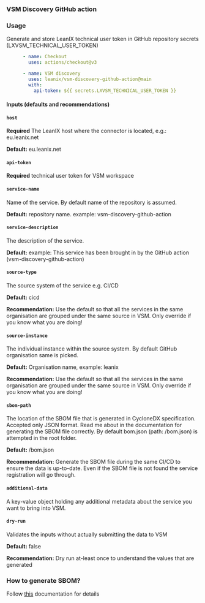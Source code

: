 ### VSM Discovery GitHub action

### Usage

Generate and store LeanIX technical user token in GitHub repository secrets (LXVSM_TECHNICAL_USER_TOKEN)

```yaml
      - name: Checkout
        uses: actions/checkout@v3

      - name: VSM discovery
        uses: leanix/vsm-discovery-github-action@main
        with:
          api-token: ${{ secrets.LXVSM_TECHNICAL_USER_TOKEN }}
```

#### Inputs (defaults and recommendations)

#### `host`
**Required** The LeanIX host where the connector is located, e.g.: eu.leanix.net

**Default:** eu.leanix.net

#### `api-token`
**Required** technical user token for VSM workspace

#### `service-name`
Name of the service. By default name of the repository is assumed.

**Default:** repository name. example: vsm-discovery-github-action

#### `service-description`
The description of the service.

**Default:** example: This service has been brought in by the GitHub action (vsm-discovery-github-action)

#### `source-type`
The source system of the service e.g. CI/CD

**Default:** cicd

**Recommendation:** Use the default so that all the services in the same organisation are grouped under the same source in VSM. Only override if you know what you are doing!

#### `source-instance`
The individual instance within the source system. By default GitHub organisation same is picked.

**Default:** Organisation name, example: leanix

**Recommendation:** Use the default so that all the services in the same organisation are grouped under the same source in VSM. Only override if you know what you are doing!

#### `sbom-path`
The location of the SBOM file that is generated in CycloneDX specification. Accepted only JSON format. Read me about in the documentation for generating the SBOM file correctly. By default bom.json (path: /bom.json) is attempted in the root folder.

**Default:** /bom.json

**Recommendation:** Generate the SBOM file during the same CI/CD to ensure the data is up-to-date. Even if the SBOM file is not found the service registration will go through.

#### `additional-data`
A key-value object holding any additional metadata about the service you want to bring into VSM.

#### `dry-run`
Validates the inputs without actually submitting the data to VSM

**Default:** false

**Recommendation:** Dry run at-least once to understand the values that are generated


### How to generate SBOM?
Follow [this](https://docs-vsm.leanix.net/docs/setting-up-the-cyclonedx-sbom-generation) documentation for details

 